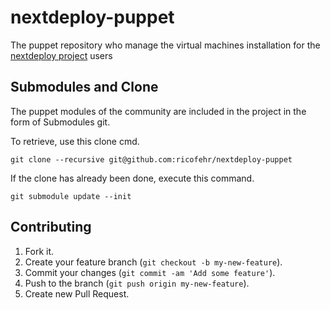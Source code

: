 # nextdeploy-puppet
The puppet repository who manage the virtual machines installation for the [nextdeploy project](https://github.com/ricofehr/nextdeploy) users 

## Submodules and Clone
The puppet modules of the community are included in the project in the form of Submodules git.

To retrieve, use this clone cmd.
```
git clone --recursive git@github.com:ricofehr/nextdeploy-puppet
```

If the clone has already been done, execute this command.
```
git submodule update --init
```

## Contributing

1. Fork it.
2. Create your feature branch (`git checkout -b my-new-feature`).
3. Commit your changes (`git commit -am 'Add some feature'`).
4. Push to the branch (`git push origin my-new-feature`).
5. Create new Pull Request.
